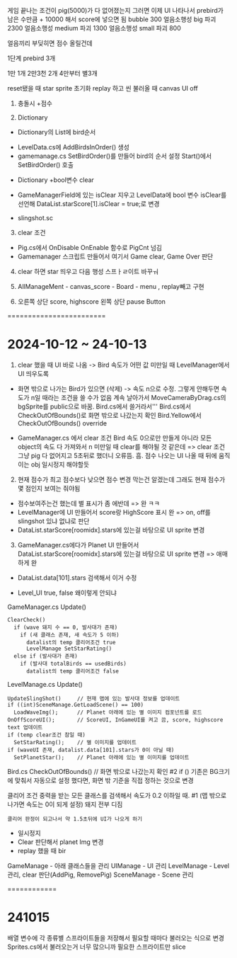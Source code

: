 
게임 끝나는 조건이 pig(5000)가 다 없어졌는지
그러면 이제 UI 나타나서 prebird가 남은 수만큼 + 10000 해서 score에 넣으면 됨
bubble 300
얼음소행성 big 파괴 2300
얼음소행성 medium 파괴 1300
얼음소행성 small 파괴 800

얼음끼리 부딪히면 점수 올릴건데


1단계
prebird 3개

1만 1개
2만3천 2개
4만부터 별3개




reset됐을 때 star sprite 초기화
replay 하고 씬 불러올 때 canvas UI off


1. 충돌시 +점수

2. Dictionary
* Dictionary의 List에 bird순서
- LevelData.cs에 AddBirdsInOrder() 생성
- gamemanage.cs SetBirdOrder()를 만들어 bird의 순서 설정
                Start()에서 SetBirdOrder() 호출

* Dictionary +bool변수 clear
- GameManagerField에 있는 isClear 지우고 LevelData에 bool 변수 isClear를 선언해 DataList.starScore[1].isClear = true;로 변경

* slingshot.sc

3. clear 조건
- Pig.cs에서 OnDisable OnEnable 함수로 PigCnt 넘김
- Gamemanager 스크립트 만들어서 여기서 Game clear, Game Over 판단

4. clear 하면 star 띄우고 다음 행성 스프ㅏㄹ이트 바꾸ㅝ

5. AllManageMent - canvas_score - Board - menu , replay빼고 구현

6. 오른쪽 상단 score, highscore
왼쪽 상단 pause Button

========================
# 2024-10-12 ~ 24-10-13
1. clear 했을 때 UI 바로 나옴 -> Bird 속도가 어떤 값 미만일 때 LevelManager에서 UI 띄우도록
- 화면 밖으로 나가는 Bird가 있으면 (삭제) -> 속도 n으로 수정. 그렇게 안해두면 속도가 n일 때라는 조건을 쓸 수가 없음 계속 날아가서
  MoveCameraByDrag.cs의 bgSprite를 public으로 바꿈. Bird.cs에서 쓸거라서'''
  Bird.cs에서 CheckOutOfBounds()로 화면 밖으로 나갔는지 확인
  Bird.Yellow에서 CheckOutOfBounds() override

- GameManager.cs 에서 clear 조건 Bird 속도 0으로만 만들게 아니라 모든 object의 속도 다 가져와서 n 미만일 때 clear를 해야될 것 같은데
  => clear 조건 그냥 pig 다 없어지고 5초뒤로 했더니 오류뜸. 흠.
  점수 나오는 UI 나올 때 뒤에 움직이는 obj 일시정지 해야할듯

2. 현재 점수가 최고 점수보다 낮으면 점수 변경 막는건 알겠는데 그래도 현재 점수가 몇 점인지 보여는 줘야됨
- 점수보여주는건 했는데 별 표시가 좀 에반데 => 완 ㅋㅋ
- LevelManager에 UI 만들어서 score랑 HighScore 표시 완
  => on, off를 slingshot 있냐 없냐로 판단
- DataList.starScore[roomidx].stars에 있는걸 바탕으로 UI sprite 변경

3. GameManager.cs에다가 Planet UI 만들어서 DataList.starScore[roomidx].stars에 있는걸 바탕으로 UI sprite 변경 => 애매하게 완
- DataList.data[101].stars 검색해서 이거 수정


* Level_UI true, false 왜이렇게 안되냐





GameManager.cs
  Update()

    ClearCheck()
      if (wave 돼지 수 == 0, 발사대가 존재)
        if (새 클래스 존재, 새 속도가 5 이하)
          datalist의 temp 클리어조건 true
          LevelManage SetStarRating()
      else if (발사대가 존재)
        if (발사대 totalBirds == usedBirds)
          datalist의 temp 클리어조건 false

LevelManage.cs
  Update()

    UpdateSlingShot()     // 현재 맵에 있는 발사대 정보를 업데이트
    if ((int)SceneManage.GetLoadScene() == 100)
      LoadWaveImg();      // Planet 아래에 있는 별 이미지 컴포넌트를 로드
    OnOffScoreUI();       // ScoreUI, InGameUI를 켜고 끔, score, highscore text 업데이트
    if (temp clear조건 참일 때)
      SetStarRating();    // 별 이미지를 업데이트
    if (waveUI 존재, datalist.data[101].stars가 0이 아닐 때)
      SetPlanetStar();    // Planet 아래에 있는 별 이미지를 업데이트

Bird.cs
  CheckOutOfBounds()      // 화면 밖으로 나갔는지 확인
    #2 if () 기존은 BG크기에 맞춰서 자동으로 설정 했다면, 화면 밖 기준을 직접 정하는 것으로 변경


  클리어 조건
    중력을 받는 모든 클래스를 검색해서 속도가 0.2 이하일 때.  #1 (맵 밖으로 나가면 속도는 0이 되게 설정)
    돼지 전부 디짐

    클리어 판정이 되고나서 약 1.5초뒤에 UI가 나오게 하기



* 일시정지
* Clear 판단해서 planet Img 변경
* replay 했을 때 bir



GameManage - 아래 클래스들을 관리
UIManage - UI 관리
LevelManage - Level 관리, clear 판단(AddPig, RemovePig)
SceneManage - Scene 관리


============
# 241015
배열 변수에 각 종류별 스프라이트들을 저장해서 필요할 때마다 불러오는 식으로 변경
Sprites.cs에서 불러오는거 너무 많으니까 필요한 스프라이트만 slice